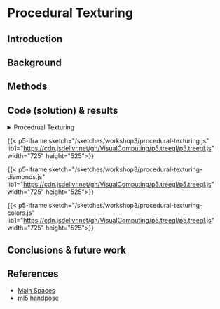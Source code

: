 # Procedural Texturing

## **Introduction**

## **Background**

## **Methods**

## **Code (solution) & results**

<details>
<summary>
Procedrual Texturing
</summary>

```JavaScript:/sketches/brushHand.js
// Brush controls


```

</details>

<!-- {{< p5-iframe  lib1="https://cdn.jsdelivr.net/gh/freshfork/p5.EasyCam@1.2.1/p5.easycam.js" lib2="https://cdn.jsdelivr.net/gh/VisualComputing/p5.treegl/p5.treegl.js" lib3="https://unpkg.com/ml5@latest/dist/ml5.min.js" sketch="/sketches/3dbrush.js" width="625" height="475">}} -->

<!-- {{< p5-iframe  lib1="https://cdnjs.cloudflare.com/ajax/libs/p5.js/0.9.0/addons/p5.dom.min.js" lib2="https://cdnjs.cloudflare.com/ajax/libs/p5.js/0.9.0/p5.min.js" lib3="https://unpkg.com/ml5@latest/dist/ml5.min.js" sketch="/sketches/handPose.js" width="625" height="475">}} -->

<!-- {{< p5-iframe lib1="https://cdnjs.cloudflare.com/ajax/libs/p5.js/0.9.0/addons/p5.dom.min.js" lib3="https://unpkg.com/ml5@latest/dist/ml5.min.js" lib4="https://cdn.jsdelivr.net/gh/freshfork/p5.EasyCam@1.2.1/p5.easycam.js" lib5="https://cdn.jsdelivr.net/gh/VisualComputing/p5.treegl/p5.treegl.js" sketch="/sketches/brushHand.js" width="625" height="475">}} -->

{{< p5-iframe sketch="/sketches/workshop3/procedural-texturing.js" lib1="https://cdn.jsdelivr.net/gh/VisualComputing/p5.treegl/p5.treegl.js" width="725" height="525">}}

{{< p5-iframe sketch="/sketches/workshop3/procedural-texturing-diamonds.js" lib1="https://cdn.jsdelivr.net/gh/VisualComputing/p5.treegl/p5.treegl.js" width="725" height="525">}}

{{< p5-iframe sketch="/sketches/workshop3/procedural-texturing-colors.js" lib1="https://cdn.jsdelivr.net/gh/VisualComputing/p5.treegl/p5.treegl.js" width="725" height="525">}}

## **Conclusions & future work**

## **References**

- [Main Spaces](https://visualcomputing.github.io/docs/scene_trees/main_spaces/)
- [ml5 handpose](https://learn.ml5js.org/#/reference/handpose)

<!-- {{< p5-iframe sketch="/sketches/brushbasedwithcamera.js" width="630" height="430">}} -->
